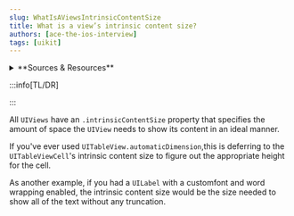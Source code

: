 ```yaml
---
slug: WhatIsAViewsIntrinsicContentSize
title: What is a view’s intrinsic content size?
authors: [ace-the-ios-interview]
tags: [uikit]
---
```


<details>
  <summary>**Sources & Resources**</summary>

  **Main Source:** [Ace the iOS Interview](https://aryamansharda.gumroad.com/l/tcvck)

  **Additional Sources:**

  **Further Reading:**

</details>

:::info[TL/DR]

:::

All `UIViews` have an `.intrinsicContentSize` property that specifies the amount of space the `UIView` needs to show its content in an ideal manner.

If you've ever used `UITableView.automaticDimension`,this is deferring to the `UITableViewCell`'s intrinsic content size to figure out the appropriate height for the cell.

As another example, if you had a `UILabel` with a customfont and word wrapping enabled, the intrinsic content size would be the size needed to show all of the text without any truncation.
